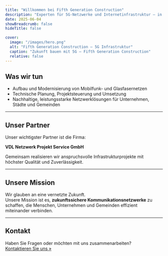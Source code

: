 ```yaml
---
title: "Willkommen bei Fifth Generation Construction"
description: "Experten für 5G-Netzwerke und Internetinfrastruktur – in Partnerschaft mit VDL Netzwerk Projekt Service GmbH"
date: 2025-06-04
showBreadcrumb: false
hideTitle: false

cover:
  image: "/images/hero.png"
  alt: "Fifth Generation Construction – 5G Infrastruktur"
  caption: "Zukunft bauen mit 5G – Fifth Generation Construction"
  relative: false
---
```



## Was wir tun

- Aufbau und Modernisierung von Mobilfunk- und Glasfasernetzen  
- Technische Planung, Projektsteuerung und Umsetzung  
- Nachhaltige, leistungsstarke Netzwerklösungen für Unternehmen, Städte und Gemeinden  

---

## Unser Partner

Unser wichtigster Partner ist die Firma:

**VDL Netzwerk Projekt Service GmbH**

Gemeinsam realisieren wir anspruchsvolle Infrastrukturprojekte mit höchster Qualität und Zuverlässigkeit.

---

## Unsere Mission

Wir glauben an eine vernetzte Zukunft.  
Unsere Mission ist es, **zukunftssichere Kommunikationsnetzwerke** zu schaffen, die Menschen, Unternehmen und Gemeinden effizient miteinander verbinden.

---

## Kontakt

Haben Sie Fragen oder möchten mit uns zusammenarbeiten?  
[Kontaktieren Sie uns »](/contact/)

